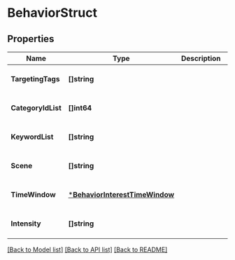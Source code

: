 # BehaviorStruct

## Properties
Name | Type | Description | Notes
------------ | ------------- | ------------- | -------------
**TargetingTags** | **[]string** |  | [optional] [default to null]
**CategoryIdList** | **[]int64** |  | [optional] [default to null]
**KeywordList** | **[]string** |  | [optional] [default to null]
**Scene** | **[]string** |  | [optional] [default to null]
**TimeWindow** | [***BehaviorInterestTimeWindow**](BehaviorInterestTimeWindow.md) |  | [optional] [default to null]
**Intensity** | **[]string** |  | [optional] [default to null]

[[Back to Model list]](../README.md#documentation-for-models) [[Back to API list]](../README.md#documentation-for-api-endpoints) [[Back to README]](../README.md)


